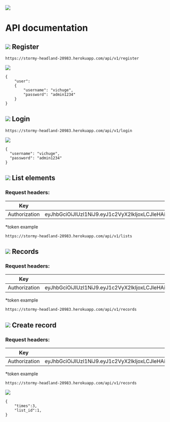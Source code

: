 ![](https://img.shields.io/badge/Microverse-blueviolet)

# API documentation

## ![](https://img.shields.io/badge/-POST-orange) Register

`https://stormy-headland-20983.herokuapp.com/api/v1/register`

![](https://img.shields.io/badge/JSON-blue?style=for-the-badge)
```
{
    "user":
    {
        "username": "vichuge",
        "password": "admin1234"
    }
}
```

## ![](https://img.shields.io/badge/-POST-orange) Login

`https://stormy-headland-20983.herokuapp.com/api/v1/login`

![](https://img.shields.io/badge/JSON-blue?style=for-the-badge)
```
{
  "username": "vichuge",
  "password": "admin1234"
}
```

## ![](https://img.shields.io/badge/-GET-brightgreen) List elements

### Request headers:

| Key | value |
| --- | --- |
| Authorization | eyJhbGciOiJIUzI1NiJ9.eyJ1c2VyX2lkIjoxLCJleHAiOjE2MjkzMjc2MDF9.JriLeCaJdXi1kkWTtfxleSzLTTmhnOvOHlHughTJSHw |

*token example

`https://stormy-headland-20983.herokuapp.com/api/v1/lists`

## ![](https://img.shields.io/badge/-GET-brightgreen) Records

### Request headers:

| Key | value |
| --- | --- |
| Authorization | eyJhbGciOiJIUzI1NiJ9.eyJ1c2VyX2lkIjoxLCJleHAiOjE2MjkzMjc2MDF9.JriLeCaJdXi1kkWTtfxleSzLTTmhnOvOHlHughTJSHw |

*token example

`https://stormy-headland-20983.herokuapp.com/api/v1/records`

## ![](https://img.shields.io/badge/-POST-orange) Create record

### Request headers:

| Key | value |
| --- | --- |
| Authorization | eyJhbGciOiJIUzI1NiJ9.eyJ1c2VyX2lkIjoxLCJleHAiOjE2MjkzMjc2MDF9.JriLeCaJdXi1kkWTtfxleSzLTTmhnOvOHlHughTJSHw |

*token example

`https://stormy-headland-20983.herokuapp.com/api/v1/records`

![](https://img.shields.io/badge/JSON-blue?style=for-the-badge)
```
{
    "times":3,
    "list_id":1,
}
```